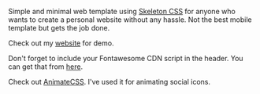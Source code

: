 Simple and minimal web template using [Skeleton CSS](http://getskeleton.com/) for anyone who wants to create a personal website
without any hassle. Not the best mobile template but gets the job done.

Check out my [website](http://www.vareshmishra.com) for demo.

Don't forget to include your Fontawesome CDN script in the header.
You can get that from [here](http://fontawesome.io/get-started/).

Check out [AnimateCSS](https://daneden.github.io/animate.css/). I've used it for animating social icons.
